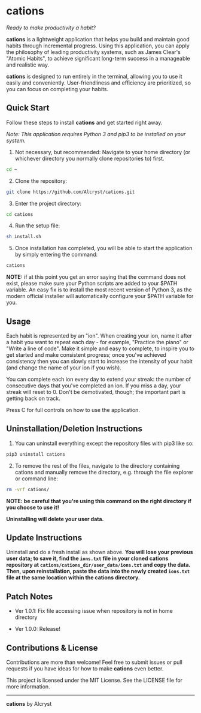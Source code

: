 # cations



*Ready to make productivity a habit?*

**cations** is a lightweight application that helps you build and maintain good habits through incremental progress. Using this application, you can apply the philosophy of leading productivity systems, such as James Clear's "Atomic Habits", to achieve significant long-term success in a manageable and realistic way.

**cations** is designed to run entirely in the terminal, allowing you to use it easily and conveniently. User-friendliness and efficiency are prioritized, so you can focus on completing your habits.



## Quick Start

Follow these steps to install **cations** and get started right away.

*Note: This application requires Python 3 and pip3 to be installed on your system.*

1. Not necessary, but recommended: Navigate to your home directory (or whichever directory you normally clone repositories to) first.

```bash
cd ~
```

2. Clone the repository:

```bash
git clone https://github.com/Alcryst/cations.git
```

3. Enter the project directory:

```bash
cd cations
```

4. Run the setup file:

```bash
sh install.sh
```

5. Once installation has completed, you will be able to start the application by simply entering the command:

```bash
cations
```

**NOTE:** if at this point you get an error saying that the command does not exist, please make sure your Python scripts are added to your $PATH variable. An easy fix is to install the most recent version of Python 3, as the modern official installer will automatically configure your $PATH variable for you.



## Usage

Each habit is represented by an "ion". When creating your ion, name it after a habit you want to repeat each day - for example, "Practice the piano" or "Write a line of code". Make it simple and easy to complete, to inspire you to get started and make consistent progress; once you've achieved consistency then you can slowly start to increase the intensity of your habit (and change the name of your ion if you wish).

You can complete each ion every day to extend your streak: the number of consecutive days that you've completed an ion. If you miss a day, your streak will reset to 0. Don't be demotivated, though; the important part is getting back on track.

Press C for full controls on how to use the application.



## Uninstallation/Deletion Instructions

1. You can uninstall everything except the repository files with pip3 like so:

```bash
pip3 uninstall cations
```

2. To remove the rest of the files, navigate to the directory containing cations and manually remove the directory, e.g. through the file explorer or command line:
```bash
rm -vrf cations/
```

**NOTE: be careful that you're using this command on the right directory if you choose to use it!**

**Uninstalling will delete your user data.**


## Update Instructions

Uninstall and do a fresh install as shown above. **You will lose your previous user data; to save it, find the `ions.txt` file in your cloned cations repository at `cations/cations_dir/user_data/ions.txt` and copy the data. Then, upon reinstallation, paste the data into the newly created `ions.txt` file at the same location within the cations directory.**



## Patch Notes

- Ver 1.0.1: Fix file accessing issue when repository is not in home directory

- Ver 1.0.0: Release!

## Contributions & License

Contributions are more than welcome! Feel free to submit issues or pull requests if you have ideas for how to make **cations** even better.

This project is licensed under the MIT License. See the LICENSE file for more information.

___

**cations** by Alcryst

